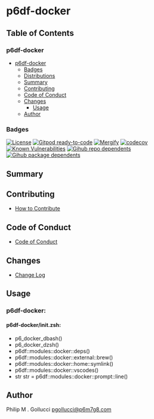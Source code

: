 # p6df-docker

## Table of Contents


### p6df-docker
- [p6df-docker](#p6df-docker)
  - [Badges](#badges)
  - [Distributions](#distributions)
  - [Summary](#summary)
  - [Contributing](#contributing)
  - [Code of Conduct](#code-of-conduct)
  - [Changes](#changes)
    - [Usage](#usage)
  - [Author](#author)

### Badges

[![License](https://img.shields.io/badge/License-Apache%202.0-yellowgreen.svg)](https://opensource.org/licenses/Apache-2.0)
[![Gitpod ready-to-code](https://img.shields.io/badge/Gitpod-ready--to--code-blue?logo=gitpod)](https://gitpod.io/#https://github.com/p6m7g8/p6df-docker)
[![Mergify](https://img.shields.io/endpoint.svg?url=https://gh.mergify.io/badges/p6m7g8/p6df-docker/&style=flat)](https://mergify.io)
[![codecov](https://codecov.io/gh/p6m7g8/p6df-docker/branch/master/graph/badge.svg?token=14Yj1fZbew)](https://codecov.io/gh/p6m7g8/p6df-docker)
[![Known Vulnerabilities](https://snyk.io/test/github/p6m7g8/p6df-docker/badge.svg?targetFile=package.json)](https://snyk.io/test/github/p6m7g8/p6df-docker?targetFile=package.json)
[![Gihub repo dependents](https://badgen.net/github/dependents-repo/p6m7g8/p6df-docker)](https://github.com/p6m7g8/p6df-docker/network/dependents?dependent_type=REPOSITORY)
[![Gihub package dependents](https://badgen.net/github/dependents-pkg/p6m7g8/p6df-docker)](https://github.com/p6m7g8/p6df-docker/network/dependents?dependent_type=PACKAGE)

## Summary

## Contributing

- [How to Contribute](CONTRIBUTING.md)

## Code of Conduct

- [Code of Conduct](https://github.com/p6m7g8/.github/blob/master/CODE_OF_CONDUCT.md)

## Changes

- [Change Log](CHANGELOG.md)

## Usage

### p6df-docker:

#### p6df-docker/init.zsh:

- p6_docker_dbash()
- p6_docker_dzsh()
- p6df::modules::docker::deps()
- p6df::modules::docker::external::brew()
- p6df::modules::docker::home::symlink()
- p6df::modules::docker::vscodes()
- str str = p6df::modules::docker::prompt::line()



## Author

Philip M . Gollucci <pgollucci@p6m7g8.com>
